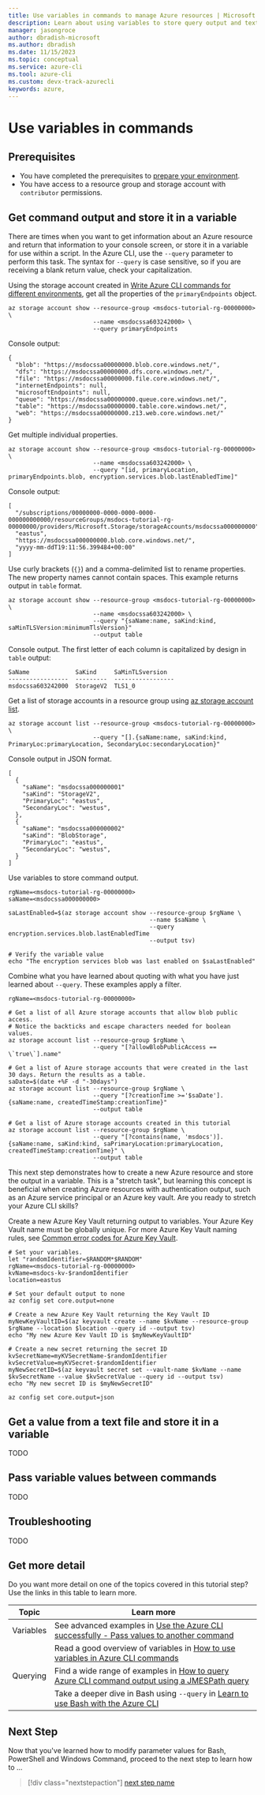 ```yaml
---
title: Use variables in commands to manage Azure resources | Microsoft Docs
description: Learn about using variables to store query output and text file input.
manager: jasongroce
author: dbradish-microsoft
ms.author: dbradish
ms.date: 11/15/2023
ms.topic: conceptual
ms.service: azure-cli
ms.tool: azure-cli
ms.custom: devx-track-azurecli
keywords: azure, 
---
```

# Use variables in commands

## Prerequisites

* You have completed the prerequisites to [prepare your environment](./get-started-tutorial-1-prepare-environment.md).
* You have access to a resource group and storage account with `contributor` permissions.

## Get command output and store it in a variable

There are times when you want to get information about an Azure resource and return that information to your console screen, or store it in a variable for use within a script. In the Azure CLI, use the `--query` parameter to perform this task. The syntax for `--query` is case sensitive, so if you are receiving a blank return value, check your capitalization.

Using the storage account created in [Write Azure CLI commands for different environments](./get-started-tutorial-2-work-environments.md), get all the properties of the `primaryEndpoints` object.

```azurecli-interactive
az storage account show --resource-group <msdocs-tutorial-rg-00000000> \
                        --name <msdocssa603242000> \
                        --query primaryEndpoints
```

Console output:

```output
{
  "blob": "https://msdocssa00000000.blob.core.windows.net/",
  "dfs": "https://msdocssa00000000.dfs.core.windows.net/",
  "file": "https://msdocssa00000000.file.core.windows.net/",
  "internetEndpoints": null,
  "microsoftEndpoints": null,
  "queue": "https://msdocssa00000000.queue.core.windows.net/",
  "table": "https://msdocssa00000000.table.core.windows.net/",
  "web": "https://msdocssa00000000.z13.web.core.windows.net/"
}
```

Get multiple individual properties.

```azurecli-interactive
az storage account show --resource-group <msdocs-tutorial-rg-00000000> \
                        --name <msdocssa603242000> \
                        --query "[id, primaryLocation, primaryEndpoints.blob, encryption.services.blob.lastEnabledTime]"
```

Console output:

```output
[
  "/subscriptions/00000000-0000-0000-0000-000000000000/resourceGroups/msdocs-tutorial-rg-00000000/providers/Microsoft.Storage/storageAccounts/msdocssa000000000",
  "eastus",
  "https://msdocssa000000000.blob.core.windows.net/",
  "yyyy-mm-ddT19:11:56.399484+00:00"
]
```

Use curly brackets (`{}`) and a comma-delimited list to rename properties. The new property names cannot contain spaces. This example returns output in `table` format.

```azurecli-interactive
az storage account show --resource-group <msdocs-tutorial-rg-00000000> \
                        --name <msdocssa603242000> \
                        --query "{saName:name, saKind:kind, saMinTLSVersion:minimumTlsVersion}"
                        --output table
```

Console output.  The first letter of each column is capitalized by design in `table` output:

```output
SaName             SaKind     SaMinTLSversion
-----------------  ---------  -----------------
msdocssa603242000  StorageV2  TLS1_0
```

Get a list of storage accounts in a resource group using [az storage account list](/cli/azure/storage/account#az-storage-account-list).

```azurecli-interactive
az storage account list --resource-group <msdocs-tutorial-rg-00000000> \
                        --query "[].{saName:name, saKind:kind, PrimaryLoc:primaryLocation, SecondaryLoc:secondaryLocation}"
```

Console output in JSON format.

```output
[
  {
    "saName": "msdocssa000000001"
    "saKind": "StorageV2",
    "PrimaryLoc": "eastus",
    "SecondaryLoc": "westus",
  },
  {
    "saName": "msdocssa000000002"
    "saKind": "BlobStorage",
    "PrimaryLoc": "eastus",
    "SecondaryLoc": "westus",
  }
]
```

Use variables to store command output.

```azurecli-interactive
rgName=<msdocs-tutorial-rg-00000000>
saName=<msdocssa000000000> 

saLastEnabled=$(az storage account show --resource-group $rgName \
                                        --name $saName \  
                                        --query encryption.services.blob.lastEnabledTime
                                        --output tsv)

# Verify the variable value
echo "The encryption services blob was last enabled on $saLastEnabled"
```

Combine what you have learned about quoting with what you have just learned about `--query`. These examples apply a filter.

```azurecli-interactive
rgName=<msdocs-tutorial-rg-00000000>

# Get a list of all Azure storage accounts that allow blob public access.
# Notice the backticks and escape characters needed for boolean values.
az storage account list --resource-group $rgName \
                        --query "[?allowBlobPublicAccess == \`true\`].name"

# Get a list of Azure storage accounts that were created in the last 30 days. Return the results as a table.
saDate=$(date +%F -d "-30days")
az storage account list --resource-group $rgName \
                        --query "[?creationTime >='$saDate'].{saName:name, createdTimeStamp:creationTime}"
                        --output table

# Get a list of Azure storage accounts created in this tutorial
az storage account list --resource-group $rgName \
                        --query "[?contains(name, 'msdocs')].{saName:name, saKind:kind, saPrimaryLocation:primaryLocation, createdTimeStamp:creationTime}" \
                        --output table
```

This next step demonstrates how to create a new Azure resource and store the output in a variable. This is a "stretch task", but learning this concept is beneficial when creating Azure resources with authentication output, such as an Azure service principal or an Azure key vault. Are you ready to stretch your Azure CLI skills?

Create a new Azure Key Vault returning output to variables. Your Azure Key Vault name must be globally unique. For more Azure Key Vault naming rules, see [Common error codes for Azure Key Vault](/azure/key-vault/general/common-error-codes).

```azurecli-interactive
# Set your variables.
let "randomIdentifier=$RANDOM*$RANDOM"
rgName=<msdocs-tutorial-rg-00000000>
kvName=msdocs-kv-$randomIdentifier
location=eastus

# Set your default output to none
az config set core.output=none

# Create a new Azure Key Vault returning the Key Vault ID
myNewKeyVaultID=$(az keyvault create --name $kvName --resource-group $rgName --location $location --query id --output tsv)
echo "My new Azure Kev Vault ID is $myNewKeyVaultID"

# Create a new secret returning the secret ID
kvSecretName=myKVSecretName-$randomIdentifier
kvSecretValue=myKVSecret-$randomIdentifier
myNewSecretID=$(az keyvault secret set --vault-name $kvName --name $kvSecretName --value $kvSecretValue --query id --output tsv)
echo "My new secret ID is $myNewSecretID"

az config set core.output=json
```

## Get a value from a text file and store it in a variable


TODO

## Pass variable values between commands


TODO

## Troubleshooting

TODO

## Get more detail

Do you want more detail on one of the topics covered in this tutorial step? Use the links in this table to learn more.

|Topic| Learn more|
|-|-|
|Variables| See advanced examples in [Use the Azure CLI successfully - Pass values to another command](./use-cli-effectively.md#pass-values-to-another-command)
|| Read a good overview of variables in [How to use variables in Azure CLI commands](./azure-cli-variables.md)|
|Querying| Find a wide range of examples in [How to query Azure CLI command output using a JMESPath query](./query-azure-cli.md)
| | Take a deeper dive in Bash using `--query` in [Learn to use Bash with the Azure CLI](./azure-cli-learn-bash.md)


## Next Step

Now that you've learned how to modify parameter values for Bash, PowerShell and Windows Command, proceed to the next step to learn how to ...

> [!div class="nextstepaction"]
> [next step name](./azure-cli-sp-tutorial-3.md)
